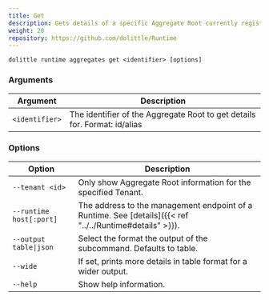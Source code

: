 ```yaml
---
title: Get
description: Gets details of a specific Aggregate Root currently registered by Clients to the Runtime
weight: 20
repository: https://github.com/dolittle/Runtime
---
```


```shell
dolittle runtime aggregates get <identifier> [options]
```

### Arguments

| Argument | Description                                             |
|----------|---------------------------------------------------------|
| `<identifier>`   | The identifier of the Aggregate Root to get details for. Format: id/alias |

### Options

| Option                  | Description                                                                                              |
|-------------------------|----------------------------------------------------------------------------------------------------------|
| `--tenant <id>`         | Only show Aggregate Root information for the specified Tenant.                                            |
| `--runtime host[:port]` | The address to the management endpoint of a Runtime. See [details]({{< ref "../../Runtime#details" >}}). |
| `--output table\|json`  | Select the format the output of the subcommand. Defaults to table.                                       |
| `--wide`                | If set, prints more details in table format for a wider output.                                          |
| `--help`                | Show help information.                                                                                   |
